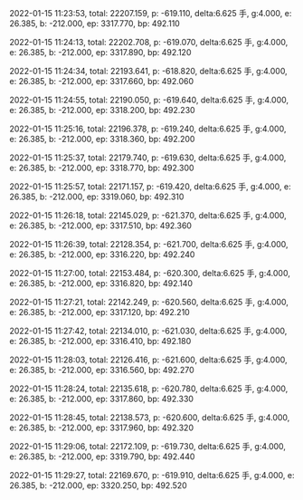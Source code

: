2022-01-15 11:23:53, total: 22207.159, p: -619.110, delta:6.625 手, g:4.000, e: 26.385, b: -212.000, ep: 3317.770, bp: 492.110

2022-01-15 11:24:13, total: 22202.708, p: -619.070, delta:6.625 手, g:4.000, e: 26.385, b: -212.000, ep: 3317.890, bp: 492.120

2022-01-15 11:24:34, total: 22193.641, p: -618.820, delta:6.625 手, g:4.000, e: 26.385, b: -212.000, ep: 3317.660, bp: 492.060

2022-01-15 11:24:55, total: 22190.050, p: -619.640, delta:6.625 手, g:4.000, e: 26.385, b: -212.000, ep: 3318.200, bp: 492.230

2022-01-15 11:25:16, total: 22196.378, p: -619.240, delta:6.625 手, g:4.000, e: 26.385, b: -212.000, ep: 3318.360, bp: 492.200

2022-01-15 11:25:37, total: 22179.740, p: -619.630, delta:6.625 手, g:4.000, e: 26.385, b: -212.000, ep: 3318.770, bp: 492.300

2022-01-15 11:25:57, total: 22171.157, p: -619.420, delta:6.625 手, g:4.000, e: 26.385, b: -212.000, ep: 3319.060, bp: 492.310

2022-01-15 11:26:18, total: 22145.029, p: -621.370, delta:6.625 手, g:4.000, e: 26.385, b: -212.000, ep: 3317.510, bp: 492.360

2022-01-15 11:26:39, total: 22128.354, p: -621.700, delta:6.625 手, g:4.000, e: 26.385, b: -212.000, ep: 3316.220, bp: 492.240

2022-01-15 11:27:00, total: 22153.484, p: -620.300, delta:6.625 手, g:4.000, e: 26.385, b: -212.000, ep: 3316.820, bp: 492.140

2022-01-15 11:27:21, total: 22142.249, p: -620.560, delta:6.625 手, g:4.000, e: 26.385, b: -212.000, ep: 3317.120, bp: 492.210

2022-01-15 11:27:42, total: 22134.010, p: -621.030, delta:6.625 手, g:4.000, e: 26.385, b: -212.000, ep: 3316.410, bp: 492.180

2022-01-15 11:28:03, total: 22126.416, p: -621.600, delta:6.625 手, g:4.000, e: 26.385, b: -212.000, ep: 3316.560, bp: 492.270

2022-01-15 11:28:24, total: 22135.618, p: -620.780, delta:6.625 手, g:4.000, e: 26.385, b: -212.000, ep: 3317.860, bp: 492.330

2022-01-15 11:28:45, total: 22138.573, p: -620.600, delta:6.625 手, g:4.000, e: 26.385, b: -212.000, ep: 3317.960, bp: 492.320

2022-01-15 11:29:06, total: 22172.109, p: -619.730, delta:6.625 手, g:4.000, e: 26.385, b: -212.000, ep: 3319.790, bp: 492.440

2022-01-15 11:29:27, total: 22169.670, p: -619.910, delta:6.625 手, g:4.000, e: 26.385, b: -212.000, ep: 3320.250, bp: 492.520